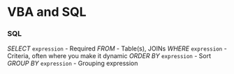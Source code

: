 # VBA and SQL
### SQL
*SELECT* `expression` - Required
*FROM* - Table(s), JOINs
*WHERE* `expression` - Criteria, often where you make it dynamic
*ORDER BY* `expression` - Sort
*GROUP BY* `expression` - Grouping expression
